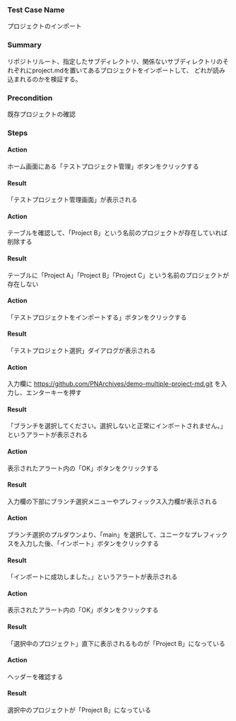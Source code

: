 ### Test Case Name
プロジェクトのインポート

### Summary
リポジトリルート、指定したサブディレクトリ、関係ないサブディレクトリのそれぞれにproject.mdを置いてあるプロジェクトをインポートして、
どれが読み込まれるのかを検証する。

### Precondition
既存プロジェクトの確認

### Steps

#### Action
ホーム画面にある「テストプロジェクト管理」ボタンをクリックする
#### Result
「テストプロジェクト管理画面」が表示される

#### Action
テーブルを確認して、「Project B」という名前のプロジェクトが存在していれば削除する
#### Result
テーブルに「Project A」「Project B」「Project C」という名前のプロジェクトが存在しない

#### Action
「テストプロジェクトをインポートする」ボタンをクリックする
#### Result
「テストプロジェクト選択」ダイアログが表示される

#### Action
入力欄に https://github.com/PNArchives/demo-multiple-project-md.git を入力し、エンターキーを押す
#### Result
「ブランチを選択してください。選択しないと正常にインポートされません。」というアラートが表示される

#### Action
表示されたアラート内の「OK」ボタンをクリックする
#### Result
入力欄の下部にブランチ選択メニューやプレフィックス入力欄が表示される

#### Action
ブランチ選択のプルダウンより、「main」を選択して、ユニークなプレフィックスを入力した後、「インポート」ボタンをクリックする
#### Result
「インポートに成功しました。」というアラートが表示される

#### Action
表示されたアラート内の「OK」ボタンをクリックする
#### Result
「選択中のプロジェクト」直下に表示されるものが「Project B」になっている

#### Action
ヘッダーを確認する
#### Result
選択中のプロジェクトが「Project B」になっている
